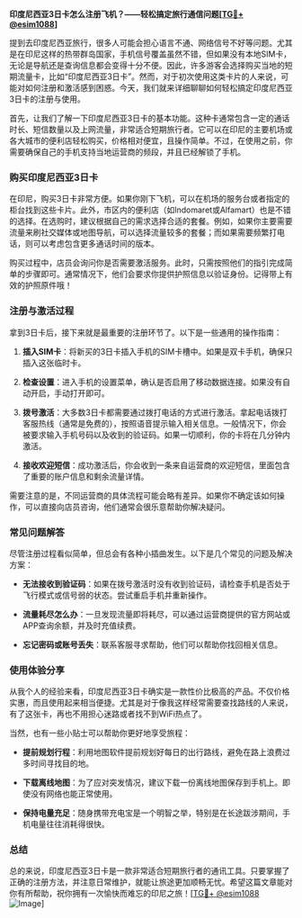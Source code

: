 **印度尼西亚3日卡怎么注册飞机？——轻松搞定旅行通信问题[[TG💪+ @esim1088](https://t.me/s/esim1088)]**

提到去印度尼西亚旅行，很多人可能会担心语言不通、网络信号不好等问题。尤其是在印尼这样的热带群岛国家，手机信号覆盖虽然不错，但如果没有本地SIM卡，无论是导航还是查询信息都会变得十分不便。因此，许多游客会选择购买当地的短期流量卡，比如“印度尼西亚3日卡”。然而，对于初次使用这类卡片的人来说，可能对如何注册和激活感到困惑。今天，我们就来详细聊聊如何轻松搞定印度尼西亚3日卡的注册与使用。

首先，让我们了解一下印度尼西亚3日卡的基本功能。这种卡通常包含一定的通话时长、短信数量以及上网流量，非常适合短期旅行者。它可以在印尼的主要机场或各大城市的便利店轻松购买，价格相对便宜，且操作简单。不过，在使用之前，你需要确保自己的手机支持当地运营商的频段，并且已经解锁了手机。

### 购买印度尼西亚3日卡

在印尼，购买3日卡非常方便。如果你刚下飞机，可以在机场的服务台或者指定的柜台找到这些卡片。此外，市区内的便利店（如Indomaret或Alfamart）也是不错的选择。在选购时，建议根据自己的需求选择合适的套餐。例如，如果你主要需要流量来刷社交媒体或地图导航，可以选择流量较多的套餐；而如果需要频繁打电话，则可以考虑包含更多通话时间的版本。

购买过程中，店员会询问你是否需要激活服务。此时，只需按照他们的指引完成简单的步骤即可。通常情况下，他们会要求你提供护照信息以验证身份。记得带上有效的护照原件哦！

### 注册与激活过程

拿到3日卡后，接下来就是最重要的注册环节了。以下是一些通用的操作指南：

1. **插入SIM卡**：将新买的3日卡插入手机的SIM卡槽中。如果是双卡手机，确保只插入这张临时卡。
   
2. **检查设置**：进入手机的设置菜单，确认是否启用了移动数据连接。如果没有自动开启，手动打开即可。

3. **拨号激活**：大多数3日卡都需要通过拨打电话的方式进行激活。拿起电话拨打客服热线（通常是免费的），按照语音提示输入相关信息。一般情况下，你会被要求输入手机号码以及收到的验证码。如果一切顺利，你的卡将在几分钟内激活。

4. **接收欢迎短信**：成功激活后，你会收到一条来自运营商的欢迎短信，里面包含了重要的账户信息和剩余流量详情。

需要注意的是，不同运营商的具体流程可能会略有差异。如果你不确定该如何操作，可以直接向店员咨询，他们通常会很乐意帮助你解决疑问。

### 常见问题解答

尽管注册过程看似简单，但总会有各种小插曲发生。以下是几个常见的问题及解决方案：

- **无法接收到验证码**：如果在拨号激活时没有收到验证码，请检查手机是否处于飞行模式或信号弱的状态。尝试重启手机并重新操作。

- **流量耗尽怎么办**：一旦发现流量即将耗尽，可以通过运营商提供的官方网站或APP查询余额，并及时充值续费。

- **忘记密码或账号丢失**：联系客服寻求帮助，他们可以帮助你找回相关信息。

### 使用体验分享

从我个人的经验来看，印度尼西亚3日卡确实是一款性价比极高的产品。不仅价格实惠，而且使用起来相当便捷。尤其是对于像我这样经常需要查找路线的人来说，有了这张卡，再也不用担心迷路或者找不到WiFi热点了。

当然，也有一些小贴士可以帮助你更好地享受旅程：

- **提前规划行程**：利用地图软件提前规划好每日的出行路线，避免在路上浪费过多时间寻找目的地。
  
- **下载离线地图**：为了应对突发情况，建议下载一份离线地图保存到手机上。即使没有网络也能正常使用。

- **保持电量充足**：随身携带充电宝是一个明智之举，特别是在长途跋涉期间，手机电量往往消耗得很快。

### 总结

总的来说，印度尼西亚3日卡是一款非常适合短期旅行者的通讯工具。只要掌握了正确的注册方法，并注意日常维护，就能让旅途更加顺畅无忧。希望这篇文章能对你有所帮助，祝你拥有一次愉快而难忘的印尼之旅！[[TG💪+ @esim1088](https://t.me/s/esim1088) ![Image](https://i.postimg.cc/4NQfJmqS/Snipaste-2025-05-13-00-14-12.png)]